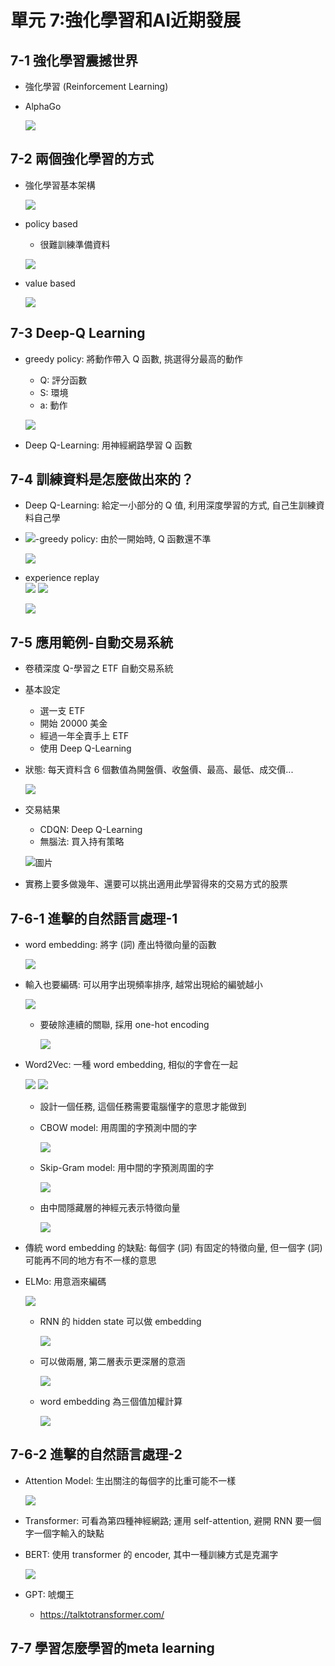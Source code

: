 單元 7:強化學習和AI近期發展
=========================

## 7-1 強化學習震撼世界
- 強化學習 (Reinforcement Learning)
- AlphaGo

    ![](https://user-images.githubusercontent.com/11552271/142453810-48efd197-629f-4b5c-a5d9-ffdae35e2562.png)

## 7-2 兩個強化學習的方式
- 強化學習基本架構

    ![](https://user-images.githubusercontent.com/11552271/142455079-185ec761-9ee8-4300-acc4-e2eb6893bfc4.png)

- policy based
    - 很難訓練準備資料
    
    ![](https://user-images.githubusercontent.com/11552271/142455418-9cb9016e-3db8-4ea6-b82c-e093b90686d0.png)

- value based

    ![](https://user-images.githubusercontent.com/11552271/142455578-aae797a2-d19d-4a59-9219-d20e427a6c3b.png)

## 7-3 Deep-Q Learning
- greedy policy: 將動作帶入 Q 函數, 挑選得分最高的動作
    - Q: 評分函數
    - S: 環境
    - a: 動作
    
    ![](https://user-images.githubusercontent.com/11552271/142761368-19e69e03-3bed-45fb-80d9-1357a87c3c04.png)
    
- Deep Q-Learning: 用神經網路學習 Q 函數

## 7-4 訓練資料是怎麼做出來的？
- Deep Q-Learning: 給定一小部分的 Q 值, 利用深度學習的方式, 自己生訓練資料自己學
- <img src="https://render.githubusercontent.com/render/math?math=\varepsilon">-greedy policy: 由於一開始時, Q 函數還不準

    ![](https://user-images.githubusercontent.com/11552271/142762267-d85b0983-69a3-4d7d-81f8-bad106d90b86.png)

- experience replay  
    ![](https://user-images.githubusercontent.com/11552271/142762308-5a4ba7c5-d48f-4399-bc3e-c1c051636a24.png)
    ![](https://user-images.githubusercontent.com/11552271/142762326-f822b02e-59eb-4e04-80fa-05b1a2dc099f.png)
    
    ![](https://user-images.githubusercontent.com/11552271/142762363-e48455f8-04d8-4f86-ab70-065b2dc9354f.png)

## 7-5 應用範例-自動交易系統
- 卷積深度 Q-學習之 ETF 自動交易系統
- 基本設定
    - 選一支 ETF
    - 開始 20000 美金
    - 經過一年全賣手上 ETF
    - 使用 Deep Q-Learning
- 狀態: 每天資料含 6 個數值為開盤價、收盤價、最高、最低、成交價...
    
    ![](https://user-images.githubusercontent.com/11552271/142896663-eb06338a-a8e0-48a1-8097-41e8dbb696b0.png)

- 交易結果
    - CDQN: Deep Q-Learning
    - 無腦法: 買入持有策略
    
    ![圖片](https://user-images.githubusercontent.com/11552271/142896771-34d1cf16-e918-4a8c-b9a2-82ad9e597302.png)

- 實務上要多做幾年、還要可以挑出適用此學習得來的交易方式的股票

## 7-6-1 進擊的自然語言處理-1
- word embedding: 將字 (詞) 產出特徵向量的函數
    
    ![](https://user-images.githubusercontent.com/11552271/142899236-909b605b-c26e-437a-bfe0-d3e9e725384a.png)

- 輸入也要編碼: 可以用字出現頻率排序, 越常出現給的編號越小

    ![](https://user-images.githubusercontent.com/11552271/142899588-cb89121b-d9e4-4571-834b-ca129c9c70a9.png)

    - 要破除連續的關聯, 採用 one-hot encoding

        ![](https://user-images.githubusercontent.com/11552271/142899643-e4a2d0f3-c01a-40e7-8ea0-747f1d26385c.png)

- Word2Vec: 一種 word embedding, 相似的字會在一起

    ![](https://user-images.githubusercontent.com/11552271/142899864-281e21a1-ad44-4367-89e5-601394ab1726.png)
    ![](https://user-images.githubusercontent.com/11552271/142899942-a07cfda9-550d-4adb-b7de-d00268f54ba1.png)

    - 設計一個任務, 這個任務需要電腦懂字的意思才能做到
    - CBOW model: 用周圍的字預測中間的字
    
        ![](https://user-images.githubusercontent.com/11552271/142900236-aa5b425c-acbc-478b-bda8-665112654df1.png)

    - Skip-Gram model: 用中間的字預測周圍的字
    
        ![](https://user-images.githubusercontent.com/11552271/142900280-2b207953-9201-4565-9d80-43797646f1bd.png)
    
    - 由中間隱藏層的神經元表示特徵向量
    
        ![](https://user-images.githubusercontent.com/11552271/142900495-4949804f-5246-4c10-9db5-d04c8fa6f7ff.png)

- 傳統 word embedding 的缺點: 每個字 (詞) 有固定的特徵向量, 但一個字 (詞) 可能再不同的地方有不一樣的意思
- ELMo: 用意涵來編碼
    
    ![](https://user-images.githubusercontent.com/11552271/142900780-dace7158-3a69-4f4a-b105-4753f3b263fa.png)
    
    - RNN 的 hidden state 可以做 embedding
    
        ![](https://user-images.githubusercontent.com/11552271/142900949-af741706-2874-4f5a-8a73-079fce4e13eb.png)
    
    - 可以做兩層, 第二層表示更深層的意涵
    
        ![](https://user-images.githubusercontent.com/11552271/142901050-f40d3692-2373-44b9-9f3c-3c95ac77df89.png)
    
    - word embedding 為三個值加權計算
    
        ![](https://user-images.githubusercontent.com/11552271/142901229-61a73f48-1f8e-4cf7-935a-4b71aa2539f9.png)

## 7-6-2 進擊的自然語言處理-2
- Attention Model: 生出關注的每個字的比重可能不一樣
    
    ![](https://user-images.githubusercontent.com/11552271/143279717-4c9b773e-9339-46ff-946f-8a82b088b7c1.png)

- Transformer: 可看為第四種神經網路; 運用 self-attention, 避開 RNN 要一個字一個字輸入的缺點
- BERT: 使用 transformer 的 encoder, 其中一種訓練方式是克漏字

    ![](https://user-images.githubusercontent.com/11552271/143279794-aef10099-5508-416b-a0ef-b70fdff22f7c.png)

- GPT: 唬爛王
	- https://talktotransformer.com/

## 7-7 學習怎麼學習的meta learning
